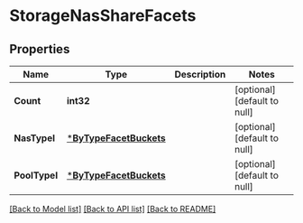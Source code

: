 # StorageNasShareFacets

## Properties
Name | Type | Description | Notes
------------ | ------------- | ------------- | -------------
**Count** | **int32** |  | [optional] [default to null]
**NasTypeI** | [***ByTypeFacetBuckets**](by_type_facet_buckets.md) |  | [optional] [default to null]
**PoolTypeI** | [***ByTypeFacetBuckets**](by_type_facet_buckets.md) |  | [optional] [default to null]

[[Back to Model list]](../README.md#documentation-for-models) [[Back to API list]](../README.md#documentation-for-api-endpoints) [[Back to README]](../README.md)


